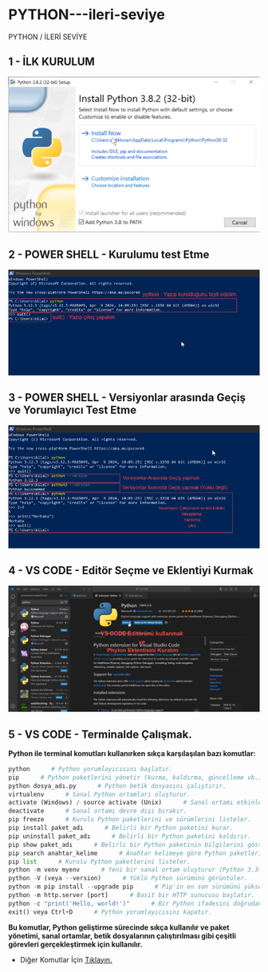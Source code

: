 # PYTHON---ileri-seviye
PYTHON / İLERİ SEVİYE


## 1 - İLK KURULUM
![alt](img/1.png)

## 2 - POWER SHELL - Kurulumu test Etme
![alt](img/2.png)

## 3 - POWER SHELL - Versiyonlar arasında Geçiş ve Yorumlayıcı Test Etme
![alt](img/3.png)

## 4 - VS CODE - Editör Seçme ve Eklentiyi Kurmak
![alt](img/4.png)

## 5 - VS CODE - Terminalde Çalışmak.

**Python ile terminal komutları kullanırken sıkça karşılaşılan bazı komutlar:**
```python
python      # Python yorumlayıcısını başlatır.
pip      # Python paketlerini yönetir (kurma, kaldırma, güncelleme vb.).
python dosya_adı.py      # Python betik dosyasını çalıştırır.
virtualenv      # Sanal Python ortamları oluşturur.
activate (Windows) / source activate (Unix)      # Sanal ortamı etkinleştirir.
deactivate      # Sanal ortamı devre dışı bırakır.
pip freeze      # Kurulu Python paketlerini ve sürümlerini listeler.
pip install paket_adı      # Belirli bir Python paketini kurar.
pip uninstall paket_adı      # Belirli bir Python paketini kaldırır.
pip show paket_adı      # Belirli bir Python paketinin bilgilerini gösterir.
pip search anahtar_kelime      # Anahtar kelimeye göre Python paketlerini arar.
pip list      # Kurulu Python paketlerini listeler.
python -m venv myenv      # Yeni bir sanal ortam oluşturur (Python 3.3+).
python -V (veya --version)      # Yüklü Python sürümünü görüntüler.
python -m pip install --upgrade pip      # Pip'in en son sürümünü yükseltir.
python -m http.server [port]      # Basit bir HTTP sunucusu başlatır.
python -c "print('Hello, world!')"      # Bir Python ifadesini doğrudan terminalden çalıştırır.
exit() veya Ctrl+D      # Python yorumlayıcısını kapatır.

```

**Bu komutlar, Python geliştirme sürecinde sıkça kullanılır ve paket yönetimi, sanal ortamlar, betik dosyalarının çalıştırılması gibi çeşitli görevleri gerçekleştirmek için kullanılır.**

- Diğer Komutlar İçin [Tıklayın.](Komutlar.md)
